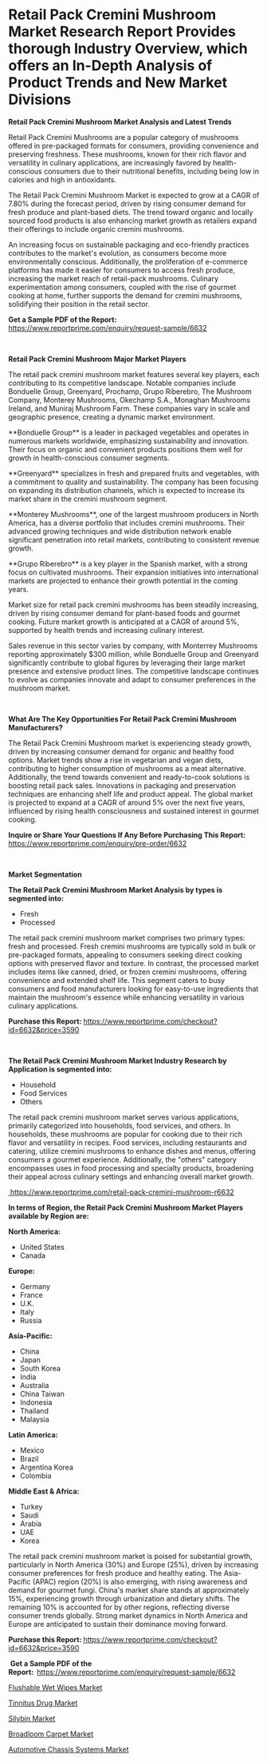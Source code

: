<p><h1>Retail Pack Cremini Mushroom Market Research Report Provides thorough Industry Overview, which offers an In-Depth Analysis of Product Trends and New Market Divisions</h1></p><p><strong>Retail Pack Cremini Mushroom Market Analysis and Latest Trends</strong></p>
<p><p>Retail Pack Cremini Mushrooms are a popular category of mushrooms offered in pre-packaged formats for consumers, providing convenience and preserving freshness. These mushrooms, known for their rich flavor and versatility in culinary applications, are increasingly favored by health-conscious consumers due to their nutritional benefits, including being low in calories and high in antioxidants.</p><p>The Retail Pack Cremini Mushroom Market is expected to grow at a CAGR of 7.80% during the forecast period, driven by rising consumer demand for fresh produce and plant-based diets. The trend toward organic and locally sourced food products is also enhancing market growth as retailers expand their offerings to include organic cremini mushrooms.</p><p>An increasing focus on sustainable packaging and eco-friendly practices contributes to the market's evolution, as consumers become more environmentally conscious. Additionally, the proliferation of e-commerce platforms has made it easier for consumers to access fresh produce, increasing the market reach of retail-pack mushrooms. Culinary experimentation among consumers, coupled with the rise of gourmet cooking at home, further supports the demand for cremini mushrooms, solidifying their position in the retail sector.</p></p>
<p><strong>Get a Sample PDF of the Report:&nbsp;</strong> <a href="https://www.reportprime.com/enquiry/request-sample/6632">https://www.reportprime.com/enquiry/request-sample/6632</a></p>
<p>&nbsp;</p>
<p><strong>Retail Pack Cremini Mushroom Major Market Players</strong></p>
<p><p>The retail pack cremini mushroom market features several key players, each contributing to its competitive landscape. Notable companies include Bonduelle Group, Greenyard, Prochamp, Grupo Riberebro, The Mushroom Company, Monterey Mushrooms, Okechamp S.A., Monaghan Mushrooms Ireland, and Muniraj Mushroom Farm. These companies vary in scale and geographic presence, creating a dynamic market environment.</p><p>**Bonduelle Group** is a leader in packaged vegetables and operates in numerous markets worldwide, emphasizing sustainability and innovation. Their focus on organic and convenient products positions them well for growth in health-conscious consumer segments.</p><p>**Greenyard** specializes in fresh and prepared fruits and vegetables, with a commitment to quality and sustainability. The company has been focusing on expanding its distribution channels, which is expected to increase its market share in the cremini mushroom segment.</p><p>**Monterey Mushrooms**, one of the largest mushroom producers in North America, has a diverse portfolio that includes cremini mushrooms. Their advanced growing techniques and wide distribution network enable significant penetration into retail markets, contributing to consistent revenue growth.</p><p>**Grupo Riberebro** is a key player in the Spanish market, with a strong focus on cultivated mushrooms. Their expansion initiatives into international markets are projected to enhance their growth potential in the coming years.</p><p>Market size for retail pack cremini mushrooms has been steadily increasing, driven by rising consumer demand for plant-based foods and gourmet cooking. Future market growth is anticipated at a CAGR of around 5%, supported by health trends and increasing culinary interest.</p><p>Sales revenue in this sector varies by company, with Monterrey Mushrooms reporting approximately $300 million, while Bonduelle Group and Greenyard significantly contribute to global figures by leveraging their large market presence and extensive product lines. The competitive landscape continues to evolve as companies innovate and adapt to consumer preferences in the mushroom market.</p></p>
<p>&nbsp;</p>
<p><strong>What Are The Key Opportunities For Retail Pack Cremini Mushroom Manufacturers?</strong></p>
<p><p>The Retail Pack Cremini Mushroom market is experiencing steady growth, driven by increasing consumer demand for organic and healthy food options. Market trends show a rise in vegetarian and vegan diets, contributing to higher consumption of mushrooms as a meat alternative. Additionally, the trend towards convenient and ready-to-cook solutions is boosting retail pack sales. Innovations in packaging and preservation techniques are enhancing shelf life and product appeal. The global market is projected to expand at a CAGR of around 5% over the next five years, influenced by rising health consciousness and sustained interest in gourmet cooking.</p></p>
<p><strong>Inquire or Share Your Questions If Any Before Purchasing This Report:</strong> <a href="https://www.reportprime.com/enquiry/pre-order/6632">https://www.reportprime.com/enquiry/pre-order/6632</a></p>
<p>&nbsp;</p>
<p><strong>Market Segmentation</strong></p>
<p><strong>The Retail Pack Cremini Mushroom Market Analysis by types is segmented into:</strong></p>
<p><ul><li>Fresh</li><li>Processed</li></ul></p>
<p><p>The retail pack cremini mushroom market comprises two primary types: fresh and processed. Fresh cremini mushrooms are typically sold in bulk or pre-packaged formats, appealing to consumers seeking direct cooking options with preserved flavor and texture. In contrast, the processed market includes items like canned, dried, or frozen cremini mushrooms, offering convenience and extended shelf life. This segment caters to busy consumers and food manufacturers looking for easy-to-use ingredients that maintain the mushroom's essence while enhancing versatility in various culinary applications.</p></p>
<p><strong>Purchase this Report:&nbsp;</strong><a href="https://www.reportprime.com/checkout?id=6632&price=3590">https://www.reportprime.com/checkout?id=6632&price=3590</a></p>
<p>&nbsp;</p>
<p><strong>The Retail Pack Cremini Mushroom Market Industry Research by Application is segmented into:</strong></p>
<p><ul><li>Household</li><li>Food Services</li><li>Others</li></ul></p>
<p><p>The retail pack cremini mushroom market serves various applications, primarily categorized into households, food services, and others. In households, these mushrooms are popular for cooking due to their rich flavor and versatility in recipes. Food services, including restaurants and catering, utilize cremini mushrooms to enhance dishes and menus, offering consumers a gourmet experience. Additionally, the "others" category encompasses uses in food processing and specialty products, broadening their appeal across culinary settings and enhancing overall market growth.</p></p>
<p><a href="https://www.reportprime.com/retail-pack-cremini-mushroom-r6632">&nbsp;https://www.reportprime.com/retail-pack-cremini-mushroom-r6632</a></p>
<p><strong>In terms of Region, the Retail Pack Cremini Mushroom Market Players available by Region are:</strong></p>
<p>
    <p> <strong> North America: </strong>
        <ul>
            <li>United States</li>
            <li>Canada</li>
        </ul>
        </p> 
    <p> <strong> Europe: </strong>
        <ul>
            <li>Germany</li>
            <li>France</li>
            <li>U.K.</li>
            <li>Italy</li>
            <li>Russia</li>
        </ul>
        </p> 
    <p> <strong> Asia-Pacific: </strong>
        <ul>
            <li>China</li>
            <li>Japan</li>
            <li>South Korea</li>
            <li>India</li>
            <li>Australia</li>
            <li>China Taiwan</li>
            <li>Indonesia</li>
            <li>Thailand</li>
            <li>Malaysia</li>
        </ul>
        </p> 
    <p> <strong> Latin America: </strong>
        <ul>
            <li>Mexico</li>
            <li>Brazil</li>
            <li>Argentina Korea</li>
            <li>Colombia</li>
        </ul>
        </p> 
    <p> <strong> Middle East & Africa: </strong>
        <ul>
            <li>Turkey</li>
            <li>Saudi</li>
            <li>Arabia</li>
            <li>UAE</li>
            <li>Korea</li>
        </ul>
    </p>
    </p>
<p><p>The retail pack cremini mushroom market is poised for substantial growth, particularly in North America (30%) and Europe (25%), driven by increasing consumer preferences for fresh produce and healthy eating. The Asia-Pacific (APAC) region (20%) is also emerging, with rising awareness and demand for gourmet fungi. China's market share stands at approximately 15%, experiencing growth through urbanization and dietary shifts. The remaining 10% is accounted for by other regions, reflecting diverse consumer trends globally. Strong market dynamics in North America and Europe are anticipated to sustain their dominance moving forward.</p></p>
<p><strong>Purchase this Report: </strong><a href="https://www.reportprime.com/checkout?id=6632&price=3590">https://www.reportprime.com/checkout?id=6632&price=3590</a></p>
<p>&nbsp;<strong>Get a Sample PDF of the Report:&nbsp;&nbsp;</strong><a href="https://www.reportprime.com/enquiry/request-sample/6632">https://www.reportprime.com/enquiry/request-sample/6632</a></p>
<p><strong></strong></p>
<p><p><a href="https://medium.com/@kaceyrath00/market-leaders-and-laggards-global-flushable-wet-wipes-market-trends-and-forecast-2024-2031-8a8a6c9d0e08">Flushable Wet Wipes Market</a></p><p><a href="https://www.linkedin.com/pulse/global-tinnitus-drug-market-analysis-key-trends-future-projections-zbcjc?trackingId=2v2mGKI5Qfm2kf0GzV9ObQ%3D%3D">Tinnitus Drug Market</a></p><p><a href="https://www.linkedin.com/pulse/market-insights-global-silybin-forecast-innovation-trends-s6h4e?trackingId=G%2BskYu1rTGqIo0BZYZr11A%3D%3D">Silybin Market</a></p><p><a href="https://medium.com/@kaceyrath00/broadloom-carpet-market-size-share-trends-analysis-report-by-product-cut-pile-loop-pile-cut-and-168cf6d59fe6">Broadloom Carpet Market</a></p><p><a href="https://issuu.com/reportprime-2/docs/automotive-chassis-systems-market-s_4c0ef453a2f7fe">Automotive Chassis Systems Market</a></p></p>